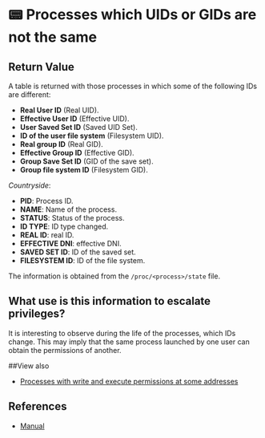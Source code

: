 # 📟 Processes which UIDs or GIDs are not the same

## Return Value
A table is returned with those processes in which some of the following IDs are different:
- **Real User ID** (Real UID).
- **Effective User ID** (Effective UID).
- **User Saved Set ID** (Saved UID Set).
- **ID of the user file system** (Filesystem UID).
- **Real group ID** (Real GID).
- **Effective Group ID** (Effective GID).
- **Group Save Set ID** (GID of the save set).
- **Group file system ID** (Filesystem GID).

*Countryside*:
- **PID**: Process ID.
- **NAME**: Name of the process.
- **STATUS**: Status of the process.
- **ID TYPE**: ID type changed.
- **REAL ID**: real ID.
- **EFFECTIVE DNI**: effective DNI.
- **SAVED SET ID**: ID of the saved set.
- **FILESYSTEM ID**: ID of the file system.

The information is obtained from the `/proc/<process>/state` file.

## What use is this information to escalate privileges?
It is interesting to observe during the life of the processes, which IDs change. This may imply that the same process launched by one user can obtain the permissions of another.

##View also
- [Processes with write and execute permissions at some addresses](wx)

## References
- [Manual](https://man7.org/linux/man-pages/man5/proc.5.html)